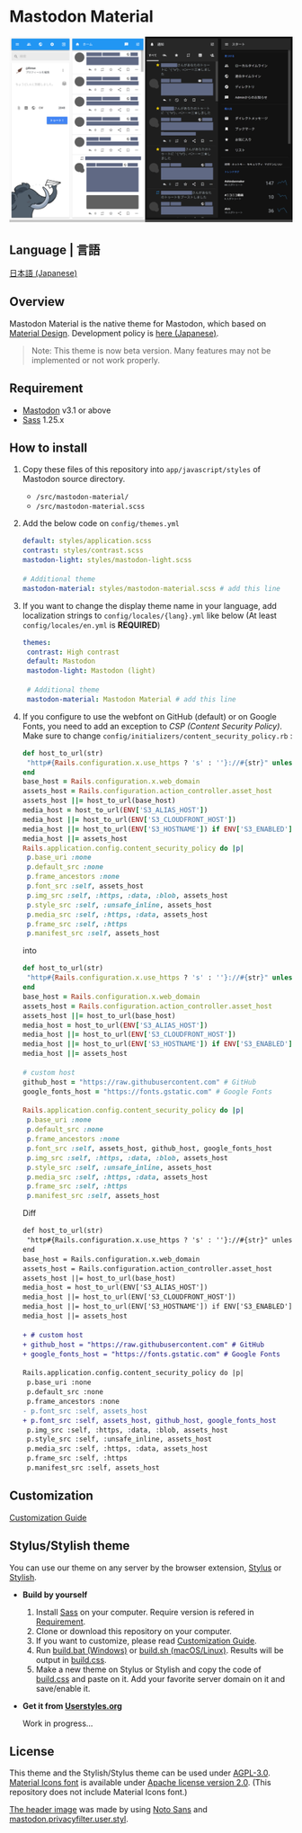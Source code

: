 # Mastodon Material

<img src="docs/res/top.png" alt="mastodon-material">

## Language | 言語

[日本語 (Japanese)](README_ja.md)

## Overview

Mastodon Material is the native theme for Mastodon, which based on [Material Design](https://material.io). Development policy is [here (Japanese)](docs/development_policy_ja.md).

> Note: This theme is now beta version. Many features may not be implemented or not work properly. 

## Requirement

- [Mastodon](https://github.com/tootsuite/mastodon) v3.1 or above
- [Sass](https://sass-lang.com) 1.25.x

## How to install

1. Copy these files of this repository into `app/javascript/styles` of Mastodon source directory.
   
   * `/src/mastodon-material/`
   * `/src/mastodon-material.scss`

2. Add the below code on `config/themes.yml` 
   
   ```yml
   default: styles/application.scss
   contrast: styles/contrast.scss
   mastodon-light: styles/mastodon-light.scss
   
   # Additional theme
   mastodon-material: styles/mastodon-material.scss # add this line
   ```

3. If you want to change the display theme name in your language, add localization strings to `config/locales/{lang}.yml` like below (At least `config/locales/en.yml` is **REQUIRED**)
   
   ```yml
   themes:
    contrast: High contrast
    default: Mastodon
    mastodon-light: Mastodon (light)
   
    # Additional theme
    mastodon-material: Mastodon Material # add this line
   ```

4. If you configure to use the webfont on GitHub (default) or on Google Fonts, you need to add an exception to *CSP (Content Security Policy)*. Make sure to change `config/initializers/content_security_policy.rb` :
   
   ```ruby
   def host_to_url(str)
    "http#{Rails.configuration.x.use_https ? 's' : ''}://#{str}" unless str.blank?
   end
   base_host = Rails.configuration.x.web_domain
   assets_host = Rails.configuration.action_controller.asset_host
   assets_host ||= host_to_url(base_host)
   media_host = host_to_url(ENV['S3_ALIAS_HOST'])
   media_host ||= host_to_url(ENV['S3_CLOUDFRONT_HOST'])
   media_host ||= host_to_url(ENV['S3_HOSTNAME']) if ENV['S3_ENABLED'] == 'true'
   media_host ||= assets_host
   Rails.application.config.content_security_policy do |p|
    p.base_uri :none
    p.default_src :none
    p.frame_ancestors :none
    p.font_src :self, assets_host
    p.img_src :self, :https, :data, :blob, assets_host
    p.style_src :self, :unsafe_inline, assets_host
    p.media_src :self, :https, :data, assets_host
    p.frame_src :self, :https
    p.manifest_src :self, assets_host
   ```
   
   into
   
   ```ruby
   def host_to_url(str)
    "http#{Rails.configuration.x.use_https ? 's' : ''}://#{str}" unless str.blank?
   end
   base_host = Rails.configuration.x.web_domain
   assets_host = Rails.configuration.action_controller.asset_host
   assets_host ||= host_to_url(base_host)
   media_host = host_to_url(ENV['S3_ALIAS_HOST'])
   media_host ||= host_to_url(ENV['S3_CLOUDFRONT_HOST'])
   media_host ||= host_to_url(ENV['S3_HOSTNAME']) if ENV['S3_ENABLED'] == 'true'
   media_host ||= assets_host

   # custom host
   github_host = "https://raw.githubusercontent.com" # GitHub
   google_fonts_host = "https://fonts.gstatic.com" # Google Fonts

   Rails.application.config.content_security_policy do |p|
    p.base_uri :none
    p.default_src :none
    p.frame_ancestors :none
    p.font_src :self, assets_host, github_host, google_fonts_host
    p.img_src :self, :https, :data, :blob, assets_host
    p.style_src :self, :unsafe_inline, assets_host
    p.media_src :self, :https, :data, assets_host
    p.frame_src :self, :https
    p.manifest_src :self, assets_host
   ```

   Diff
   
   ```diff
   def host_to_url(str)
    "http#{Rails.configuration.x.use_https ? 's' : ''}://#{str}" unless str.blank?
   end
   base_host = Rails.configuration.x.web_domain
   assets_host = Rails.configuration.action_controller.asset_host
   assets_host ||= host_to_url(base_host)
   media_host = host_to_url(ENV['S3_ALIAS_HOST'])
   media_host ||= host_to_url(ENV['S3_CLOUDFRONT_HOST'])
   media_host ||= host_to_url(ENV['S3_HOSTNAME']) if ENV['S3_ENABLED'] == 'true'
   media_host ||= assets_host

   + # custom host
   + github_host = "https://raw.githubusercontent.com" # GitHub
   + google_fonts_host = "https://fonts.gstatic.com" # Google Fonts

   Rails.application.config.content_security_policy do |p|
    p.base_uri :none
    p.default_src :none
    p.frame_ancestors :none
   - p.font_src :self, assets_host
   + p.font_src :self, assets_host, github_host, google_fonts_host
    p.img_src :self, :https, :data, :blob, assets_host
    p.style_src :self, :unsafe_inline, assets_host
    p.media_src :self, :https, :data, assets_host
    p.frame_src :self, :https
    p.manifest_src :self, assets_host
   ```

## Customization

[Customization Guide](docs/customization_guide.md)

## Stylus/Stylish theme

You can use our theme on any server by the browser extension, [Stylus](https://add0n.com/stylus.html) or [Stylish](https://userstyles.org/).

- **Build by yourself**
  
  1. Install [Sass](https://sass-lang.com) on your computer. Require version is refered in [Requirement](#Requirement).
  2. Clone or download this repository on your computer.
  3. If you want to customize, please read [Customization Guide](docs/customization_guide.md).
  4. Run [build.bat (Windows)](build/build.bat) or [build.sh (macOS/Linux)](build/build.sh). Results will be output in [build.css](build/build.css).
  5. Make a new theme on Stylus or Stylish and copy the code of [build.css](build/build.css) and paste on it. Add your favorite server domain on it and save/enable it.

- **Get it from [Userstyles.org](https://userstyles.org/)**
  
  Work in progress...

## License

This theme and the Stylish/Stylus theme can be used under [AGPL-3.0](LICENSE). [Material Icons font](https://google.github.io/material-design-icons/#icon-font-for-the-web) is available under [Apache license version 2.0](https://www.apache.org/licenses/LICENSE-2.0.html). (This repository does not include Material Icons font.)

[The header image](docs/src/top.png) was made by using [Noto Sans](https://www.google.com/get/noto/#sans-lgc) and [mastodon.privacyfilter.user.styl](https://github.com/eai04191/userscript-graveyard#mastodonprivacyfilteruserstyl).
